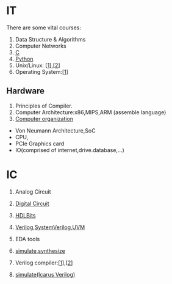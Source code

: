 # IT
There are some vital courses:
1. Data Structure & Algorithms
8. Computer Networks
10. [C](https://www.tutorialspoint.com/cprogramming/index.htm)
11. [Python](https://www.tutorialspoint.com/python/index.htm)
12. Unix/Linux: [[1](https://www.tutorialspoint.com/unix/index.htm)],[[2](https://ryanstutorials.net/linuxtutorial/)]
14. Operating System:[[1](https://www.tutorialspoint.com/operating_system/index.htm)]

## Hardware
1. Principles of Compiler.
1. Computer Architecture:x86,MIPS,ARM (assemble language)
2. [Computer organization](https://www.coursera.org/learn/jisuanji-zucheng?)
- Von Neumann Architecture,SoC
- CPU,
- PCIe Graphics card
- IO(comprised of internet,drive.database,...)

# IC
1. Analog Circuit
2. [Digital Circuit](https://www.tutorialspoint.com/digital_circuits/digital_combinational_circuits.htm)
3. [HDLBits](https://hdlbits.01xz.net/wiki/Main_Page)
4. [Verilog,SystemVerilog,UVM](https://www.doulos.com/)

5. EDA tools
6. [simulate,synthesize](https://www.edaplayground.com/)
7. Verilog compiler:[[1](https://www.tutorialspoint.com/compile_verilog_online.php)],[[2](https://www.jdoodle.com/execute-verilog-online/)]
8. [simulate(Icarus Verilog)](https://hdlbits.01xz.net/wiki/Iverilog)
